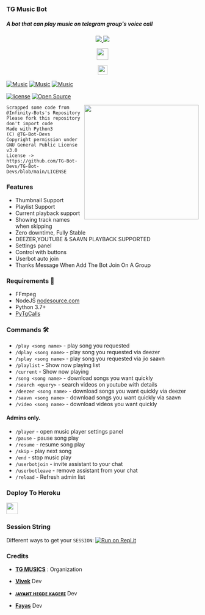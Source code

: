 ### TG Music Bot

##### A bot that can play music on telegram group's voice call

<p align="center">
  <a href="https://github.com/TG-Musics/TG-VC-Bot/stargazers">
    <img src="https://img.shields.io/github/stars/TG-MUSICS/TG-VC-BOT?style=social">

  </a>
  
  <a href="https://github.com/TG-Musics/TG-VC-Bot/fork">
    <img src="https://img.shields.io/github/forks/TG-Musics/TG-VC-BOT?label=Fork&style=social">

  </a>  
</p>

<p align="center">
  <a href="https://github.com/TG-Musics/TG-VC-Bot">
     <img height="30px" src="https://img.shields.io/badge/TG%20Music%20Bot-black?style=for-the-badge&logo=github">
  </a>
</p>

<p align="center">
  <a href="https://www.python.org">
    <img height="25px" src="http://ForTheBadge.com/images/badges/made-with-python.svg">

  </a>
</p>


[![Music](https://img.shields.io/badge/Music-Channel-red?style=flat&logo=telegram)](https://telegram.dog)  [![Music](https://img.shields.io/badge/Music-Support-red?style=flat&logo=telegram)](https://telegram.dog)  [![Music](https://img.shields.io/badge/Bot-Website-red?style=flat&logo=CodersRank)](https://tgmusic.tk)ㅤㅤㅤㅤㅤㅤ  

[![license](https://img.shields.io/badge/Apache-2.0-blue?style=flat)](https://github.com/TG-Musics/tg-vc-bot/blob/main/LICENSE)  [![Open Source](https://badges.frapsoft.com/os/v2/open-source.svg?v=103)](https://github.com/TG-MUSICS/TG-VC-BOT)

<img src="https://telegra.ph/file/c7df132e604cc3619aace.jpg" width="300" align="right">



```
Scrapped some code from @Infinity-Bots's Repository
Please fork this repository don't import code
Made with Python3
(C) @TG-Bot-Devs
Copyright permission under GNU General Public License v3.0
License -> https://github.com/TG-Bot-Devs/TG-Bot-Devs/blob/main/LICENSE
```
### Features

- Thumbnail Support
- Playlist Support
- Current playback support
- Showing track names when skipping
- Zero downtime, Fully Stable
- DEEZER,YOUTUBE & SAAVN PLAYBACK SUPPORTED
- Settings panel
- Control with buttons
- Userbot auto join
- Thanks Message When Add The Bot Join On A Group

<h3>Requirements 📝</h3>

- FFmpeg
- NodeJS [nodesource.com](https://nodesource.com/)
- Python 3.7+
- [PyTgCalls](https://github.com/pytgcalls/pytgcalls)

### Commands 🛠
- `/play <song name>` - play song you requested
- `/dplay <song name>` - play song you requested via deezer
- `/splay <song name>` - play song you requested via jio saavn
- `/playlist` - Show now playing list
- `/current` - Show now playing
- `/song <song name>` - download songs you want quickly
- `/search <query>` - search videos on youtube with details
- `/deezer <song name>` - download songs you want quickly via deezer
- `/saavn <song name>` - download songs you want quickly via saavn
- `/video <song name>` - download videos you want quickly

#### Admins only.
- `/player` - open music player settings panel
- `/pause` - pause song play
- `/resume` - resume song play
- `/skip` - play next song
- `/end` - stop music play
- `/userbotjoin` - invite assistant to your chat
- `/userbotleave` - remove assistant from your chat
- `/reload` - Refresh admin list

### Deploy To Heroku</h4>

<p align="left">
  <a href="https://heroku.com/deploy?template=https://github.com/TG-Musics/TG-Music">
     <img height="30px" src="https://img.shields.io/badge/Deploy%20To%20Heroku-blueviolet?style=for-the-badge&logo=heroku">
  </a>

### Session String
Different ways to get your `SESSION`:
[![Run on Repl.it](https://repl.it/badge/github/SpEcHiDe/GenerateStringSession)](https://repl.it/@SpEcHiDe/GenerateStringSession)


### Credits

- **[TG MUSICS](https://github.com/TG-Musics)** : Organization

- **[Vivek](https://github.com/VIVEK-TP)** Dev
- **[ᴊᴀʏᴀиᴛ ʜᴇɢᴅᴇ ᴋᴀɢᴇяɪ](https://github.com/jayantkagerI)** Dev
- **[Fayas](https://github.com/FAYASNOUSHAD)** Dev
